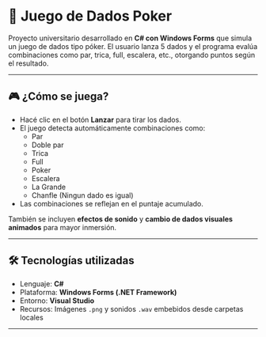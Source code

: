 # 🎲 Juego de Dados Poker

Proyecto universitario desarrollado en **C# con Windows Forms** que simula un juego de dados tipo póker. El usuario lanza 5 dados y el programa evalúa combinaciones como par, trica, full, escalera, etc., otorgando puntos según el resultado.

---

## 🎮 ¿Cómo se juega?

- Hacé clic en el botón **Lanzar** para tirar los dados.
- El juego detecta automáticamente combinaciones como:
  - Par
  - Doble par
  - Trica
  - Full
  - Poker
  - Escalera
  - La Grande
  - Chanfle (Ningun dado es igual)
- Las combinaciones se reflejan en el puntaje acumulado.

También se incluyen **efectos de sonido** y **cambio de dados visuales animados** para mayor inmersión.

---

## 🛠 Tecnologías utilizadas

- Lenguaje: **C#**
- Plataforma: **Windows Forms (.NET Framework)**
- Entorno: **Visual Studio**
- Recursos: Imágenes `.png` y sonidos `.wav` embebidos desde carpetas locales

---

